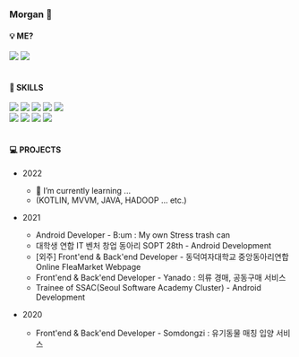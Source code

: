### Morgan 👋

<!--
**todayiswindy/todayiswindy** is a ✨ _special_ ✨ repository because its `README.md` (this file) appears on your GitHub profile.

Here are some ideas to get you started:

- 🔭 I’m currently working on ...
- 🌱 I’m currently learning ...
- 👯 I’m looking to collaborate on ...
- 🤔 I’m looking for help with ...
- 💬 Ask me about ...
- 📫 How to reach me: ...
- 😄 Pronouns: ...
- ⚡ Fun fact: ...
-->

#### 💡 ME?
<a href="https://www.instagram.com/jiyeooonee/"><img src="https://img.shields.io/badge/INSTAGRAM-E4405F?style=flat-square&logo=INSTAGRAM&logoColor=white"/></a> <a href="https://velog.io/@morgankim"><img src="https://img.shields.io/badge/VELOG-20C997?style=flat-square&logo=VELOG&logoColor=white"/></a><br><br>

<!--
[![Anurag's GitHub stats](https://github-readme-stats.vercel.app/api?username=todayiswindy)](https://github.com/todayiswindy/github-readme-stats)
-->

#### 🔨 SKILLS
<img src="https://img.shields.io/badge/JAVA-007396?style=flat-square&logo=JAVA&logoColor=white"/> <img src="https://img.shields.io/badge/JAVASCRIPT-F7DF1E?style=flat-square&logo=JAVASCRIPT&logoColor=white"/> <img src="https://img.shields.io/badge/SPRING-6DB33F?style=flat-square&logo=SPRING&logoColor=white"/> <img src="https://img.shields.io/badge/C-A8B9CC?style=flat-square&logo=C&logoColor=white"/> <img src="https://img.shields.io/badge/PYTHON-3776AB?style=flat-square&logo=PYTHON&logoColor=white"/><br>
<img src="https://img.shields.io/badge/ANDROID-3DDC84?style=flat-square&logo=ANDROID&logoColor=white"/> <img src="https://img.shields.io/badge/KOTLIN-7F52FF?style=flat-square&logo=KOTLIN&logoColor=white"/> <img src="https://img.shields.io/badge/LINUX-FCC624?style=flat-square&logo=LINUX&logoColor=white"/> <img src="https://img.shields.io/badge/HADOOP-66CCFF?style=flat-square&logo=APACHEHADOOP&logoColor=white"/><br><br>

#### 💻 PROJECTS
- 2022
  - 🌱 I’m currently learning ... <br>
  - (KOTLIN, MVVM, JAVA, HADOOP ... etc.)
  
- 2021
  - Android Developer - B:um : My own Stress trash can
  - 대학생 연합 IT 벤처 창업 동아리 SOPT 28th - Android Development
  - [외주] Front'end & Back'end Developer - 동덕여자대학교 중앙동아리연합 Online FleaMarket Webpage
  - Front'end & Back'end Developer - Yanado : 의류 경매, 공동구매 서비스
  - Trainee of SSAC(Seoul Software Academy Cluster) - Android Development
  
- 2020
  - Front'end & Back'end Developer - Somdongzi : 유기동물 매칭 입양 서비스

